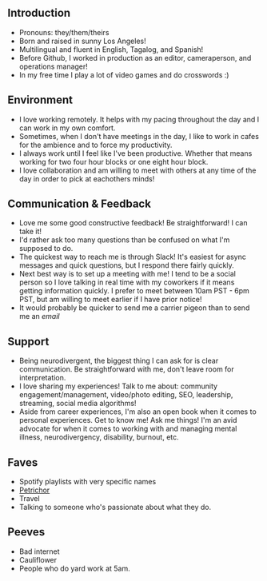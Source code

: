 ## Introduction

* Pronouns: they/them/theirs
* Born and raised in sunny Los Angeles!
* Multilingual and fluent in English, Tagalog, and Spanish!
* Before Github, I worked in production as an editor, cameraperson, and operations manager!
* In my free time I play a lot of video games and do crosswords :)

## Environment

* I love working remotely. It helps with my pacing throughout the day and I can work in my own comfort.
* Sometimes, when I don't have meetings in the day, I like to work in cafes for the ambience and to force my productivity.
* I always work until I feel like I've been productive. Whether that means working for two four hour blocks or one eight hour block.
* I love collaboration and am willing to meet with others at any time of the day in order to pick at eachothers minds!

## Communication & Feedback
* Love me some good constructive feedback! Be straightforward! I can take it!
* I'd rather ask too many questions than be confused on what I'm supposed to do.
* The quickest way to reach me is through Slack! It's easiest for async messages and quick questions, but I respond there fairly quickly.
* Next best way is to set up a meeting with me! I tend to be a social person so I love talking in real time with my coworkers if it means getting information quickly. I prefer to meet between 10am PST - 6pm PST, but am willing to meet earlier if I have prior notice!
* It would probably be quicker to send me a carrier pigeon than to send me an *email*

## Support
* Being neurodivergent, the biggest thing I can ask for is clear communication. Be straightforward with me, don't leave room for interpretation.
* I love sharing my experiences! Talk to me about: community engagement/management, video/photo editing, SEO, leadership, streaming, social media algorithms! 
* Aside from career experiences, I'm also an open book when it comes to personal experiences. Get to know me! Ask me things! I'm an avid advocate for when it comes to working with and managing mental illness, neurodivergency, disability, burnout, etc.

## Faves
* Spotify playlists with very specific names
* [Petrichor](https://en.wikipedia.org/wiki/Petrichor)
* Travel
* Talking to someone who's passionate about what they do.

## Peeves
* Bad internet
* Cauliflower
* People who do yard work at 5am.
